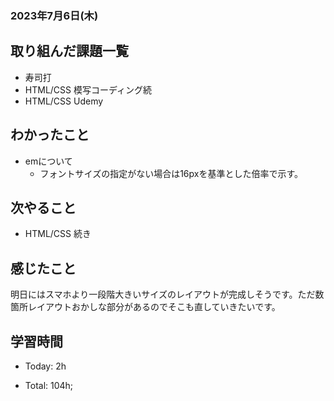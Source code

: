 ### 2023年7月6日(木)

## 取り組んだ課題一覧

- 寿司打
- HTML/CSS 模写コーディング続
- HTML/CSS Udemy

## わかったこと

- emについて
  - フォントサイズの指定がない場合は16pxを基準とした倍率で示す。

## 次やること

- HTML/CSS 続き

## 感じたこと
明日にはスマホより一段階大きいサイズのレイアウトが完成しそうです。ただ数箇所レイアウトおかしな部分があるのでそこも直していきたいです。

## 学習時間

- Today: 2h

- Total: 104h;